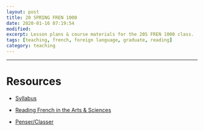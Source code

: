 ```yaml
--- 
layout: post
title: 20 SPRING FREN 1000 
date: 2020-01-16 07:19:54 
modified:   
excerpt: Lesson plans & course materials for the 20S FREN 1000 class. 
tags: [teaching, french, foreign language, graduate, reading]
category: teaching
---
```



- - - 
# Resources

- [Syllabus](https://drive.google.com/file/d/19xu5CtuOLxfFAVMcJDhFo5hKZIvSiqvd/view?usp=sharing)

- [Reading French in the Arts & Sciences](https://drive.google.com/file/d/1FUB9LjQlS-kpdqATr1eD3sMkLqwXnYx-/view?usp=sharing) 

- [Penser/Classer](https://drive.google.com/file/d/1FXpPYe7WswW--Cv273dhec5XSmI4scO4/view?usp=sharing)

